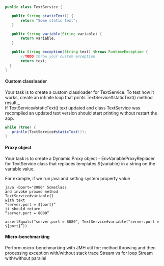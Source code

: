 ```java
public class TextService {

   public String staticText() {
       return "Some static text";
   }

   public String variable(String variable) {
       return variable;
   }

   public String exception(String text) throws RuntimeException {
       //TODO throw your custom exception
       return text;
  }
} 
```

#### Custom classloader

Your task is to create a custom classloader for TextService.
To test how it works, create an infinite loop that prints TextService#staticText() method result._<br>
If TextService#staticText() text updated and class TextService was recompiled an updated text version should start printing without restart the app.


```java
while (true) {
   println(TextService#staticText());
}
```

#### Proxy object

Your task is to create a Dynamic Proxy object - EnvVariableProxyReplacer for TextService class that replaces templates ${variable} in a string on the variable value.

For example, if we run java and setting system property value<br>
```
java -Dport="8080" SomeClass
and invoke proxed method
TextService#variable() 
with text 
“server.port = ${port}”
it should return
“server.port = 8080”

assertEquals(“server.port = 8080”, TextService#variable(“server.port = ${port}”)) 
```



#### Micro-benchmarking

Perform micro-benchmarking with JMH util for: 
method throwing and then processing exception with/without stack trace
Stream vs for loop
Stream with/without parallel

